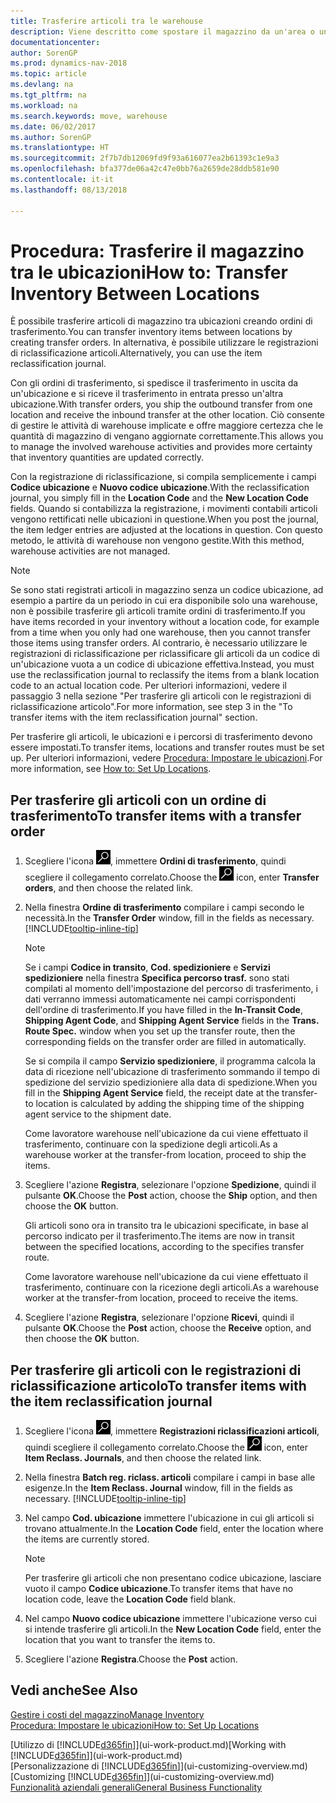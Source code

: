 ```yaml
---
title: Trasferire articoli tra le warehouse
description: Viene descritto come spostare il magazzino da un'area o una warehouse a un'altra con le registrazioni di riclassificazione o gli ordini di trasferimento.
documentationcenter: 
author: SorenGP
ms.prod: dynamics-nav-2018
ms.topic: article
ms.devlang: na
ms.tgt_pltfrm: na
ms.workload: na
ms.search.keywords: move, warehouse
ms.date: 06/02/2017
ms.author: SorenGP
ms.translationtype: HT
ms.sourcegitcommit: 2f7b7db12069fd9f93a616077ea2b61393c1e9a3
ms.openlocfilehash: bfa377de06a42c47e0bb76a2659de28ddb581e90
ms.contentlocale: it-it
ms.lasthandoff: 08/13/2018

---
```

# <a name="how-to-transfer-inventory-between-locations"></a><span data-ttu-id="c8649-103">Procedura: Trasferire il magazzino tra le ubicazioni</span><span class="sxs-lookup"><span data-stu-id="c8649-103">How to: Transfer Inventory Between Locations</span></span>
<span data-ttu-id="c8649-104">È possibile trasferire articoli di magazzino tra ubicazioni creando ordini di trasferimento.</span><span class="sxs-lookup"><span data-stu-id="c8649-104">You can transfer inventory items between locations by creating transfer orders.</span></span> <span data-ttu-id="c8649-105">In alternativa, è possibile utilizzare le registrazioni di riclassificazione articoli.</span><span class="sxs-lookup"><span data-stu-id="c8649-105">Alternatively, you can use the item reclassification journal.</span></span>

<span data-ttu-id="c8649-106">Con gli ordini di trasferimento, si spedisce il trasferimento in uscita da un'ubicazione e si riceve il trasferimento in entrata presso un'altra ubicazione.</span><span class="sxs-lookup"><span data-stu-id="c8649-106">With transfer orders, you ship the outbound transfer from one location and receive the inbound transfer at the other location.</span></span> <span data-ttu-id="c8649-107">Ciò consente di gestire le attività di warehouse implicate e offre maggiore certezza che le quantità di magazzino di vengano aggiornate correttamente.</span><span class="sxs-lookup"><span data-stu-id="c8649-107">This allows you to manage the involved warehouse activities and provides more certainty that inventory quantities are updated correctly.</span></span>

<span data-ttu-id="c8649-108">Con la registrazione di riclassificazione, si compila semplicemente i campi **Codice ubicazione** e **Nuovo codice ubicazione**.</span><span class="sxs-lookup"><span data-stu-id="c8649-108">With the reclassification journal, you simply fill in the **Location Code** and the **New Location Code** fields.</span></span> <span data-ttu-id="c8649-109">Quando si contabilizza la registrazione, i movimenti contabili articoli vengono rettificati nelle ubicazioni in questione.</span><span class="sxs-lookup"><span data-stu-id="c8649-109">When you post the journal, the item ledger entries are adjusted at the locations in question.</span></span> <span data-ttu-id="c8649-110">Con questo metodo, le attività di warehouse non vengono gestite.</span><span class="sxs-lookup"><span data-stu-id="c8649-110">With this method, warehouse activities are not managed.</span></span>

> [!NOTE]  
>   <span data-ttu-id="c8649-111">Se sono stati registrati articoli in magazzino senza un codice ubicazione, ad esempio a partire da un periodo in cui era disponibile solo una warehouse, non è possibile trasferire gli articoli tramite ordini di trasferimento.</span><span class="sxs-lookup"><span data-stu-id="c8649-111">If you have items recorded in your inventory without a location code, for example from a time when you only had one warehouse, then you cannot transfer those items using transfer orders.</span></span> <span data-ttu-id="c8649-112">Al contrario, è necessario utilizzare le registrazioni di riclassificazione per riclassificare gli articoli da un codice di un'ubicazione vuota a un codice di ubicazione effettiva.</span><span class="sxs-lookup"><span data-stu-id="c8649-112">Instead, you must use the reclassification journal to reclassify the items from a blank location code to an actual location code.</span></span>  <span data-ttu-id="c8649-113">Per ulteriori informazioni, vedere il passaggio 3 nella sezione "Per trasferire gli articoli con le registrazioni di riclassificazione articolo".</span><span class="sxs-lookup"><span data-stu-id="c8649-113">For more information, see step 3 in the "To transfer items with the item reclassification journal" section.</span></span>

<span data-ttu-id="c8649-114">Per trasferire gli articoli, le ubicazioni e i percorsi di trasferimento devono essere impostati.</span><span class="sxs-lookup"><span data-stu-id="c8649-114">To transfer items, locations and transfer routes must be set up.</span></span> <span data-ttu-id="c8649-115">Per ulteriori informazioni, vedere [Procedura: Impostare le ubicazioni](inventory-how-setup-locations.md).</span><span class="sxs-lookup"><span data-stu-id="c8649-115">For more information, see [How to: Set Up Locations](inventory-how-setup-locations.md).</span></span>

## <a name="to-transfer-items-with-a-transfer-order"></a><span data-ttu-id="c8649-116">Per trasferire gli articoli con un ordine di trasferimento</span><span class="sxs-lookup"><span data-stu-id="c8649-116">To transfer items with a transfer order</span></span>
1. <span data-ttu-id="c8649-117">Scegliere l'icona ![Cerca pagina o report](media/ui-search/search_small.png "icona Cerca pagina o report"), immettere **Ordini di trasferimento**, quindi scegliere il collegamento correlato.</span><span class="sxs-lookup"><span data-stu-id="c8649-117">Choose the ![Search for Page or Report](media/ui-search/search_small.png "Search for Page or Report icon") icon, enter **Transfer orders**, and then choose the related link.</span></span>
2. <span data-ttu-id="c8649-118">Nella finestra **Ordine di trasferimento** compilare i campi secondo le necessità.</span><span class="sxs-lookup"><span data-stu-id="c8649-118">In the **Transfer Order** window, fill in the fields as necessary.</span></span> [!INCLUDE[tooltip-inline-tip](includes/tooltip-inline-tip_md.md)]

    > [!NOTE]  
   >   <span data-ttu-id="c8649-119">Se i campi **Codice in transito**, **Cod. spedizioniere** e **Servizi spedizioniere** nella finestra **Specifica percorso trasf.** sono stati compilati al momento dell'impostazione del percorso di trasferimento, i dati verranno immessi automaticamente nei campi corrispondenti dell'ordine di trasferimento.</span><span class="sxs-lookup"><span data-stu-id="c8649-119">If you have filled in the **In-Transit Code**, **Shipping Agent Code**, and **Shipping Agent Service** fields in the **Trans. Route Spec.** window when you set up the transfer route, then the corresponding fields on the transfer order are filled in automatically.</span></span>

    <span data-ttu-id="c8649-120">Se si compila il campo **Servizio spedizioniere**, il programma calcola la data di ricezione nell'ubicazione di trasferimento sommando il tempo di spedizione del servizio spedizioniere alla data di spedizione.</span><span class="sxs-lookup"><span data-stu-id="c8649-120">When you fill in the **Shipping Agent Service** field, the receipt date at the transfer-to location is calculated by adding the shipping time of the shipping agent service to the shipment date.</span></span>

    <span data-ttu-id="c8649-121">Come lavoratore warehouse nell'ubicazione da cui viene effettuato il trasferimento, continuare con la spedizione degli articoli.</span><span class="sxs-lookup"><span data-stu-id="c8649-121">As a warehouse worker at the transfer-from location, proceed to ship the items.</span></span>
3. <span data-ttu-id="c8649-122">Scegliere l'azione **Registra**, selezionare l'opzione **Spedizione**, quindi il pulsante **OK**.</span><span class="sxs-lookup"><span data-stu-id="c8649-122">Choose the **Post** action, choose the **Ship** option, and then choose the **OK** button.</span></span>

    <span data-ttu-id="c8649-123">Gli articoli sono ora in transito tra le ubicazioni specificate, in base al percorso indicato per il trasferimento.</span><span class="sxs-lookup"><span data-stu-id="c8649-123">The items are now in transit between the specified locations, according to the specifies transfer route.</span></span>

    <span data-ttu-id="c8649-124">Come lavoratore warehouse nell'ubicazione da cui viene effettuato il trasferimento, continuare con la ricezione degli articoli.</span><span class="sxs-lookup"><span data-stu-id="c8649-124">As a warehouse worker at the transfer-from location, proceed to receive the items.</span></span>
4. <span data-ttu-id="c8649-125">Scegliere l'azione **Registra**, selezionare l'opzione **Ricevi**, quindi il pulsante **OK**.</span><span class="sxs-lookup"><span data-stu-id="c8649-125">Choose the **Post** action, choose the **Receive** option, and then choose the **OK** button.</span></span>

## <a name="to-transfer-items-with-the-item-reclassification-journal"></a><span data-ttu-id="c8649-126">Per trasferire gli articoli con le registrazioni di riclassificazione articolo</span><span class="sxs-lookup"><span data-stu-id="c8649-126">To transfer items with the item reclassification journal</span></span>
1. <span data-ttu-id="c8649-127">Scegliere l'icona ![Cerca pagina o report](media/ui-search/search_small.png "icona Cerca pagina o report"), immettere **Registrazioni riclassificazioni articoli**, quindi scegliere il collegamento correlato.</span><span class="sxs-lookup"><span data-stu-id="c8649-127">Choose the ![Search for Page or Report](media/ui-search/search_small.png "Search for Page or Report icon") icon, enter **Item Reclass. Journals**, and then choose the related link.</span></span>
2. <span data-ttu-id="c8649-128">Nella finestra **Batch reg. riclass. articoli** compilare i campi in base alle esigenze.</span><span class="sxs-lookup"><span data-stu-id="c8649-128">In the **Item Reclass. Journal** window, fill in the fields as necessary.</span></span> [!INCLUDE[tooltip-inline-tip](includes/tooltip-inline-tip_md.md)]
3. <span data-ttu-id="c8649-129">Nel campo **Cod. ubicazione** immettere l'ubicazione in cui gli articoli si trovano attualmente.</span><span class="sxs-lookup"><span data-stu-id="c8649-129">In the **Location Code** field, enter the location where the items are currently stored.</span></span>

    > [!NOTE]  
   >   <span data-ttu-id="c8649-130">Per trasferire gli articoli che non presentano codice ubicazione, lasciare vuoto il campo **Codice ubicazione**.</span><span class="sxs-lookup"><span data-stu-id="c8649-130">To transfer items that have no location code, leave the **Location Code** field blank.</span></span>
4. <span data-ttu-id="c8649-131">Nel campo **Nuovo codice ubicazione** immettere l'ubicazione verso cui si intende trasferire gli articoli.</span><span class="sxs-lookup"><span data-stu-id="c8649-131">In the **New Location Code** field, enter the location that you want to transfer the items to.</span></span>
5. <span data-ttu-id="c8649-132">Scegliere l'azione **Registra**.</span><span class="sxs-lookup"><span data-stu-id="c8649-132">Choose the **Post** action.</span></span>

## <a name="see-also"></a><span data-ttu-id="c8649-133">Vedi anche</span><span class="sxs-lookup"><span data-stu-id="c8649-133">See Also</span></span>
[<span data-ttu-id="c8649-134">Gestire i costi del magazzino</span><span class="sxs-lookup"><span data-stu-id="c8649-134">Manage Inventory</span></span>](inventory-manage-inventory.md)  
[<span data-ttu-id="c8649-135">Procedura: Impostare le ubicazioni</span><span class="sxs-lookup"><span data-stu-id="c8649-135">How to: Set Up Locations</span></span>](inventory-how-setup-locations.md)  

<span data-ttu-id="c8649-136">[Utilizzo di [!INCLUDE[d365fin](includes/d365fin_md.md)]](ui-work-product.md)</span><span class="sxs-lookup"><span data-stu-id="c8649-136">[Working with [!INCLUDE[d365fin](includes/d365fin_md.md)]](ui-work-product.md)</span></span>  
<span data-ttu-id="c8649-137">[Personalizzazione di [!INCLUDE[d365fin](includes/d365fin_md.md)]](ui-customizing-overview.md)</span><span class="sxs-lookup"><span data-stu-id="c8649-137">[Customizing [!INCLUDE[d365fin](includes/d365fin_md.md)]](ui-customizing-overview.md)</span></span>  
[<span data-ttu-id="c8649-138">Funzionalità aziendali generali</span><span class="sxs-lookup"><span data-stu-id="c8649-138">General Business Functionality</span></span>](ui-across-business-areas.md)

# #

